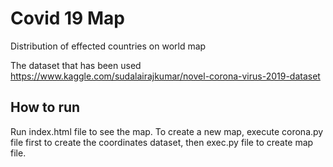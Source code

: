 # Covid 19 Map
 Distribution of effected countries on world map

The dataset that has been used
https://www.kaggle.com/sudalairajkumar/novel-corona-virus-2019-dataset

## How to run
 Run index.html file to see the map. To create a new map, execute corona.py file first to create the coordinates dataset, then exec.py file to create map file.
 

